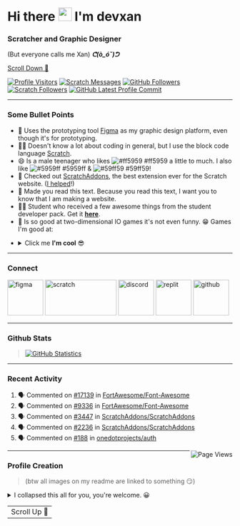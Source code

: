 <a name="top"></a>
# Hi there <a href="https://ppl.moe/u/xanny/" target="_blank"><img src="https://raw.githubusercontent.com/devxan/devxan/master/wave.gif" width="30px"></a> I'm devxan
### Scratcher and Graphic Designer
(But everyone calls me Xan) **_ᕦ(ò_óˇ)ᕤ_**

[Scroll Down 🔽](#bottom)

 [![Profile Visitors](https://visitor-badge-reloaded.herokuapp.com/badge?page_id=devxan.visitor.badge.reloaded&color=ff5959&style=for-the-badge&logo=github)](https://github.com/devxan)
 [![Scratch Messages](https://img.shields.io/badge/dynamic/json?label=Messages&query=count&url=https%3A%2F%2Fapi.scratch.mit.edu%2Fusers%2F-Xanimation-%2Fmessages%2Fcount&color=ff5959&style=for-the-badge&logo=scratch&logoColor=fff)](https://scratch.mit.edu/users/-Xanimation-/)
 [![GitHub Followers](https://img.shields.io/github/followers/devxan?color=ff5959&logo=github&style=for-the-badge)](https://github.com/devxan?tab=followers/)
 [![Scratch Followers](https://img.shields.io/badge/dynamic/json?label=Followers&query=statistics.followers&url=https%3A%2F%2Fscratchdb.lefty.one%2Fv3%2Fuser%2Finfo%2F-Xanimation-&color=ff5959&style=for-the-badge&logo=scratch&logoColor=fff)](https://scratch.mit.edu/users/-Xanimation-/followers/)
 [![GitHub Latest Profile Commit](https://img.shields.io/github/last-commit/devxan/devxan?color=ff5959&logo=github&style=for-the-badge&label=Latest%20Profile%20Commit)](https://github.com/devxan/devxan/commits/master)

<hr>

### Some Bullet Points
- 🌱 Uses the prototyping tool [Figma](https://www.figma.com/) as my graphic design platform, even though it's for prototyping. 
- 👨‍💻 Doesn't know a lot about coding in general, but I use the block code language [Scratch](https://Scrach.mit.edu/).
- 😄 Is a male teenager who likes ![#ff5959](https://via.placeholder.com/15/ff5959/000000?text=+) #ff5959 a little to much. I also like ![#5959ff](https://via.placeholder.com/15/5959ff/000000?text=+) #5959ff & ![#59ff59](https://via.placeholder.com/15/59ff59/000000?text=+) #59ff59! 
- 🎉 Checked out [ScratchAddons](https://scratchaddons.com/), the best extension ever for the Scratch website. ([I helped](https://scratchaddons.com/contributors)!) 
- 🙊 Made you read this text. Because you read this text, I want you to know that I am making a website. 
- 👨‍🎓 Student who received a few awesome things from the student developer pack. Get it **[here](https://education.github.com/pack/)**.
- 👏 Is so good at two-dimensional IO games it's not even funny. 😁 Games I'm good at: 
<ul><li><details closed><summary>Click me <b>I'm cool</b> 😎</summary>
 
1. [paper.io](https://paper-io.com/), 
2. [combines.io](https://combines.io/), 
3. [goosegame.io](https://goosegame.io/), 
4. [hole.io](https://hole-io.com/), 
5. [aquapark.io](https://aquapark.io/), 
6. [narwhale.io](http://narwhale.io/), 
7. [agarpaper.io](http://agarpaper.io/), 
8. & [splix.io](https://splix.io/). 
</details></li></ul>

<hr>

### Connect 
<a href="https://www.figma.com/@Xan/" target="_blank"><img src="https://raw.githubusercontent.com/devxan/devxan/master/icons/Figma.svg" alt="figma" width="80" height="80"/></a>
<a href="https://scratch.mit.edu/users/-Xanimation-/" target="_blank"> <img src="https://raw.githubusercontent.com/devxan/devxan/master/icons/Scratch.svg" alt="scratch" width="160" height="80"/></a> <a href="https://discord.com/users/687328712084946973/" target="_blank"> <img src="https://raw.githubusercontent.com/devxan/devxan/master/icons/Discord.svg" alt="discord" width="80" height="80"/></a> <a href="https://replit.com/@devxan/" target="_blank"> <img src="https://raw.githubusercontent.com/devxan/devxan/master/icons/Replit.svg" alt="replit" width="80" height="80"/></a> <a href="https://github.com/devxan/devxan/discussions/" target="_blank"> <img src="https://raw.githubusercontent.com/devxan/devxan/master/icons/Github.svg" alt="github" width="80" height="80"/></a>

<hr>

### Github Stats 
<blockquote><a href="https://github.com/anuraghazra/github-readme-stats/"><img src="https://github-readme-stats.vercel.app/api?username=devxan&bg_color=30,ff5959,ff6969&title_color=fff&text_color=fff&icon_color=fff&show_icons=true&include_all_commits=true&count_private=true&hide_border=true&hide_title=true/" alt="GitHub Statistics"></a></blockquote>

<hr>

### Recent Activity

<!--START_SECTION:activity-->
1. 🗣 Commented on [#17139](https://github.com/FortAwesome/Font-Awesome/issues/17139) in [FortAwesome/Font-Awesome](https://github.com/FortAwesome/Font-Awesome)
2. 🗣 Commented on [#9336](https://github.com/FortAwesome/Font-Awesome/issues/9336) in [FortAwesome/Font-Awesome](https://github.com/FortAwesome/Font-Awesome)
3. 🗣 Commented on [#3447](https://github.com/ScratchAddons/ScratchAddons/issues/3447) in [ScratchAddons/ScratchAddons](https://github.com/ScratchAddons/ScratchAddons)
4. 🗣 Commented on [#2236](https://github.com/ScratchAddons/ScratchAddons/issues/2236) in [ScratchAddons/ScratchAddons](https://github.com/ScratchAddons/ScratchAddons)
5. 🗣 Commented on [#188](https://github.com/onedotprojects/auth/issues/188) in [onedotprojects/auth](https://github.com/onedotprojects/auth)
<!--END_SECTION:activity-->

<a href="https://count.getloli.com/"><img src="https://count.getloli.com/get/@devxan" alt="Page Views" align="right"></a>
<hr>

### Profile Creation

 > (btw all images on my readme are linked to something 😏)

<details>
 <summary>I collapsed this all for you, you're welcome. 😀</summary>

But you've opened it back up again! How rude! 😧 (Just kidding, it's perfectly fine to learn cool things. Just make sure to follow me if any of these help you!)

I personally think that this profile it pretty cool, but it would be absolutely garbage without these various tools & examples. (I haven't tried some of these, tell me what you think! I'll have to read these thru later. 😳)
- https://github.com/marketplace?type=actions&query=readme (note to self - click all the buttons)
- https://vidyabhandary.github.io/blog/github/2020/07/27/Self-updating-profile-readme.html
- https://github.com/kautukkundan/Awesome-Profile-README-templates
- https://github.com/abhisheknaiidu/awesome-github-profile-readme
- https://github.com/jamesgeorge007/github-activity-readme
- https://github.com/marketplace/actions/profile-readme
- https://github.com/rishavanand/github-profilinator
- https://github.com/anuraghazra/github-readme-stats
- https://github.com/DenverCoder1/readme-typing-svg
- https://github.com/iampavangandhi/iampavangandhi
- https://github.com/ryo-ma/github-profile-trophy
- https://github.com/anmol098/waka-readme-stats
- https://miniwebtool.com/sort-text-by-length/
- https://github.com/khalby786/REHeader
- https://visitor-badge.glitch.me/#docs
- https://github.com/lowlighter/metrics
- https://github.com/aralroca/aralroca
- https://github.com/Readme-Workflows
- https://shields.io/

 </details>

<a href="#top">
  <table align="left">
      <tr>
          <td>
           Scroll Up 🔼
          </td>
      </tr>
  </table>
</a>
<a name="bottom"></a>
